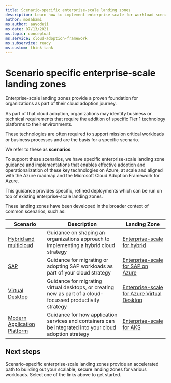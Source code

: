 ```yaml
---
title: Scenario-specific enterprise-scale landing zones
description: Learn how to implement enterprise scale for workload scenarios.
author: mosabami
ms.author: aayodeji
ms.date: 07/13/2021
ms.topic: conceptual
ms.service: cloud-adoption-framework
ms.subservice: ready
ms.custom: think-tank
---
```


# Scenario specific enterprise-scale landing zones

Enterprise-scale landing zones provide a proven foundation for organizations as part of their cloud adoption journey.

As part of that cloud adoption, organizations may identify business or technical requirements that require the addition of specific Tier 1 technology platforms to their environments.

These technologies are often required to support mission critical workloads or business processes and are the basis for a specific scenario.

We refer to these as **scenarios**.

To support these scenarios, we have specific enterprise-scale landing zone guidance and implementations that enables effective adoption and operationalization of these key technologies on Azure, at scale and aligned with the Azure roadmap and the Microsoft Cloud Adoption Framework for Azure.

This guidance provides specific, refined deployments which can be run on top of existing enterprise-scale landing zones.

These landing zones have been developed in the broader context of common scenarios, such as:

| Scenario | Description | Landing Zone |
|---|---|---|
|[Hybrid and multicloud](../../scenarios/hybrid/index.md)| Guidance on shaping an organizations approach to implementing a hybrid cloud strategy | [Enterprise-scale for hybrid](../../scenarios/hybrid/enterprise-scale-landing-zone.md)
|[SAP](../../scenarios/SAP/index.md)| Guidance for migrating or adopting SAP workloads as part of your cloud strategy | [Enterprise-scale for SAP on Azure](../../scenarios/sap/enterprise-scale-landing-zone.md) |
|[Virtual Desktop](../../scenarios/wvd/index.md)| Guidance for migrating virtual desktops, or creating new as part of a cloud-focussed productivity strategy | [Enterprise-scale for Azure Virtual Desktop](../../scenarios/wvd/enterprise-scale-landing-zone.md) |
| [Modern Application Platform](../../scenarios/aks/index.md) | Guidance for how application services and containers can be integrated into your cloud adoption strategy |  [Enterprise-scale for AKS](../../scenarios/aks/enterprise-scale-landing-zone.md) |

## Next steps

Scenario-specific enterprise-scale landing zones provide an accelerated path to building out your scalable, secure landing zones for various workloads. Select one of the links above to get started.
